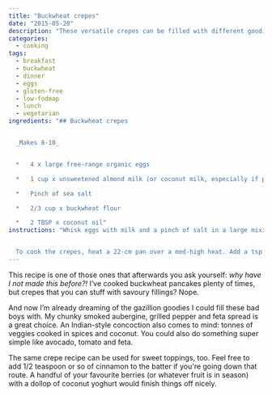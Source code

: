 ```yaml
---
title: "Buckwheat crepes"
date: "2015-05-20"
description: "These versatile crepes can be filled with different goodies and served for breakfast, lunch or dinner."
categories: 
  - cooking
tags: 
  - breakfast
  - buckwheat
  - dinner
  - eggs
  - gluten-free
  - low-fodmap
  - lunch
  - vegetarian
ingredients: "## Buckwheat crepes


  _Makes 8-10_


  *   4 x large free-range organic eggs

  *   1 cup x unsweetened almond milk (or coconut milk, especially if pairing with Indian-style fillings)

  *   Pinch of sea salt

  *   2/3 cup x buckwheat flour

  *   2 TBSP x coconut oil"
instructions: "Whisk eggs with milk and a pinch of salt in a large mixing bowl. Sift in the flour and whisk until just combined. Cover the bowl and place in the fridge while you prepare your fillings.


  To cook the crepes, heat a 22-cm pan over a med-high heat. Add a tsp of coconut oil and swirl to coat the pan. Pour about 1/3 cup of batter into the pan and swirl to evenly cover the base. Cook until the edges of the crepe are crisp (about 1 minute) then flip and cook for a further 30 seconds before transferring to a plate. Keep the crepes warm in the oven while you make the rest."
---
```


This recipe is one of those ones that afterwards you ask yourself: _why have I not made this before?!_ I’ve cooked buckwheat pancakes plenty of times, but crepes that you can stuff with savoury fillings? Nope.

And now I’m already dreaming of the gazillion goodies I could fill these bad boys with. My chunky smoked aubergine, grilled pepper and feta spread is a great choice. An Indian-style concoction also comes to mind: tonnes of veggies cooked in spices and coconut. You could also do something super simple like avocado, tomato and feta.

The same crepe recipe can be used for sweet toppings, too. Feel free to add 1/2 teaspoon or so of cinnamon to the batter if you're going down that route. A handful of your favourite berries (or whatever fruit is in season) with a dollop of coconut yoghurt would finish things off nicely.
